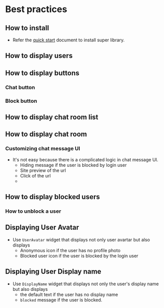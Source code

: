 # Best practices

## How to install

- Refer the [quick start](./quick_start.md) document to install super library.


## How to display users

## How to display buttons

### Chat button

### Block button

## How to display chat room list


## How to display chat room


### Customizing chat message UI

- It's not easy because there is a complicated logic in chat message UI.
  - Hiding message if the user is blocked by login user
  - Site preview of the url
  - Click of the url
  - 


## How to display blocked users


### How to unblock a user




## Displaying User Avatar


- Use `UserAvatar` widget that displays not only user avartar but also displays
  - Anonymous icon if the user has no profile photo
  - Blocked user icon if the user is blocked by the login user


## Displaying User Display name

- Use `DisplayName` widget that displays not only the user's display name but also displays
  - the default text if the user has no display name
  - `blocked` message if the user is blocked.

